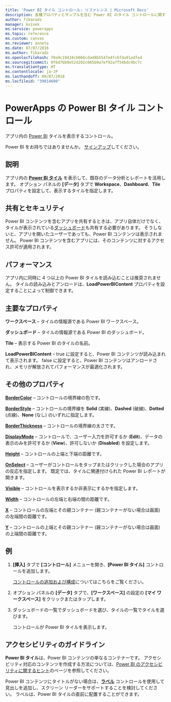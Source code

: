 ```yaml
---
title: 'Power BI タイル コントロール: リファレンス | Microsoft Docs'
description: 各種プロパティとサンプルを含む Power BI のタイル コントロールに関する情報です
author: fikaradz
manager: kvivek
ms.service: powerapps
ms.topic: reference
ms.custom: canvas
ms.reviewer: anneta
ms.date: 07/07/2016
ms.author: fikaradz
ms.openlocfilehash: f0a9c19434cb066cda48b5547e4fc6fda91adfed
ms.sourcegitcommit: 0f6d7bb9e524202c065b9a7ef92a7f54bdc4bc7c
ms.translationtype: HT
ms.contentlocale: ja-JP
ms.lasthandoff: 08/07/2018
ms.locfileid: "39014698"
---
```

# <a name="power-bi-tile-control-in-powerapps"></a>PowerApps の Power BI タイル コントロール

アプリ内の [Power BI](https://powerbi.microsoft.com) タイルを表示するコントロール。

Power BI をお持ちではありませんか。 [サインアップ](https://docs.microsoft.com/power-bi/service-self-service-signup-for-power-bi)してください。

## <a name="description"></a>説明

アプリ内の **[Power BI タイル](https://docs.microsoft.com/power-bi/service-dashboard-tiles)** を表示して、既存のデータ分析とレポートを活用します。 オプション パネルの **[データ]** タブで **Workspace**、**Dashboard**、**Tile** プロパティを設定して、表示するタイルを指定します。

## <a name="sharing-and-security"></a>共有とセキュリティ

Power BI コンテンツを含むアプリを共有するときは、アプリ自体だけでなく、タイルが表示されている[ダッシュボード](https://docs.microsoft.com/power-bi/service-how-to-collaborate-distribute-dashboards-reports)も共有する必要があります。 そうしないと、アプリを開いたユーザーであっても、Power BI コンテンツは表示されません。 Power BI コンテンツを含むアプリには、そのコンテンツに対するアクセス許可が適用されます。

## <a name="performance"></a>パフォーマンス

アプリ内に同時に 4 つ以上の Power BI タイルを読み込むことは推奨されません。 タイルの読み込みとアンロードは、**LoadPowerBIContent** プロパティを設定することによって制御できます。

## <a name="key-properties"></a>主要なプロパティ

**ワークスペース** – タイルの情報源である Power BI ワークスペース。

**ダッシュボード** – タイルの情報源である Power BI のダッシュボード。

**Tile** – 表示する Power BI のタイルの名前。

**LoadPowerBIContent** – true に設定すると、Power BI コンテンツが読み込まれて表示されます。 false に設定すると、Power BI コンテンツはアンロードされ、メモリが解放されてパフォーマンスが最適化されます。

## <a name="additional-properties"></a>その他のプロパティ

**[BorderColor](properties-color-border.md)** – コントロールの境界線の色です。

**[BorderStyle](properties-color-border.md)** – コントロールの境界線を **Solid** (実線)、**Dashed** (破線)、**Dotted** (点線)、**None** (なし) のいずれに指定します。

**[BorderThickness](properties-color-border.md)** – コントロールの境界線の太さです。

**[DisplayMode](properties-core.md)** – コントロールで、ユーザー入力を許可するか (**Edit**)、データの表示のみを許可するか (**View**)、許可しないか (**Disabled**) を設定します。

**[Height](properties-size-location.md)** – コントロールの上端と下端の距離です。

**[OnSelect](properties-core.md)** – ユーザーがコントロールをタップまたはクリックした場合のアプリの反応を指定します。 既定では、タイルに関連付けられた Power BI レポートが開きます。

**[Visible](properties-core.md)** – コントロールを表示するか非表示にするかを指定します。

**[Width](properties-size-location.md)** – コントロールの左端と右端の間の距離です。

**[X](properties-size-location.md)** – コントロールの左端とその親コンテナー (親コンテナーがない場合は画面) の左端間の距離です。

**[Y](properties-size-location.md)** – コントロールの上端とその親コンテナー (親コンテナーがない場合は画面) の上端間の距離です。

## <a name="example"></a>例

1. **[挿入]** タブで **[コントロール]** メニューを開き、**[Power BI タイル]** コントロールを追加します。

    [コントロールの追加および構成](../add-configure-controls.md)についてはこちらをご覧ください。

2. オプション パネルの **[データ]** タブで、**[ワークスペース]** の設定の **[マイ ワークスペース]** をクリックまたはタップします。

3. ダッシュボードの一覧でダッシュボードを選び、タイルの一覧でタイルを選びます。

    コントロールが Power BI タイルを表示します。

## <a name="accessibility-guidelines"></a>アクセシビリティのガイドライン

**Power BI タイル**は、Power BI コンテンツの単なるコンテナーです。 アクセシビリティ対応のコンテンツを作成する方法については、[Power BI のアクセシビリティに関するヒント](https://docs.microsoft.com/power-bi/desktop-accessibility)のページを参照してください。

Power BI コンテンツにタイトルがない場合は、**[ラベル](control-text-box.md)** コントロールを使用して見出しを追加し、スクリーン リーダーをサポートすることを検討してください。 ラベルは、Power BI タイルの直前に配置することができます。
